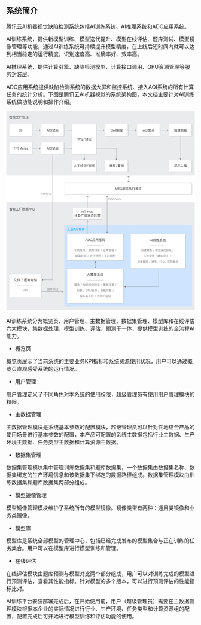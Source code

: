## 系统简介
腾讯云AI机器视觉缺陷检测系统包括AI训练系统、AI推理系统和ADC应用系统。

AI训练系统，提供新模型训练、模型迭代提升、模型在线评估、题库测试、模型镜像管理等功能，通过AI训练系统可持续提升模型精度，在上线后短时间内就可以达到相当稳定的运行精度，识别速度高、准确率好、效率高。

AI推理系统，提供计算引擎、缺陷检测模型、计算接口调用、GPU资源管理等服务封装层。

ADC应用系统提供缺陷检测系统的数据大屏和监控系统、接入AOI系统的所有计算任务的统计分析。下图是腾讯云AI机器视觉的系统架构图，本文档主要针对AI训练系统做功能说明和操作介绍。


![avatar](/pics/培训文档overview图.png)

AI训练系统分为概览页、用户管理、主数据管理、数据集管理、模型库和在线评估六大模块，集数据处理、模型训练、评估、预测于一体，提供模型训练的全流程AI能力。

- 概览页

概览页展示了当前系统的主要业务KPI指标和系统资源使用状况，用户可以通过概览页直观感受系统的运行情况。

- 用户管理

用户管理定义了不同角色对本系统的使用权限，超级管理员有使用用户管理模块的权限。

- 主数据管理

主数据管理模块是系统基本参数的配置模块，超级管理员可以针对性地结合产品的使用场景进行基本参数的配置，本产品可配置的系统主数据包括行业主数据、生产环境主数据、任务类型主数据和计算资源主数据。

- 数据集管理

数据集管理模块集中管理训练数据集和题库数据集，一个数据集由数据集名称、数据集绑定的生产环境信息和该数据集下绑定的数据路径组成。数据集管理模块由训练数据集和题库数据集两部分组成。

- 模型镜像管理

模型镜像管理模块维护了系统所有的模型镜像。镜像类型有两种：通用类镜像和业务类镜像。

- 模型库

模型库是系统全部模型的管理中心，包括已经完成发布的模型集合与正在训练的任务集合。用户可以在模型库进行模型训练和管理。

- 在线评估

在线评估模块由题库预测与模型对比两个部分组成，用户可以对训练完成的模型进行预测评估，查看其性能指标。针对模型的多个版本，可以进行预测评估的性能指标比对。

AI训练平台安装部署完成后，在开始使用前，用户（超级管理员）需要在主数据管理模块根据本企业的实际情况进行行业、生产环境、任务类型和计算资源组的配置，配置完成后可开始进行模型训练和评估功能的使用。
